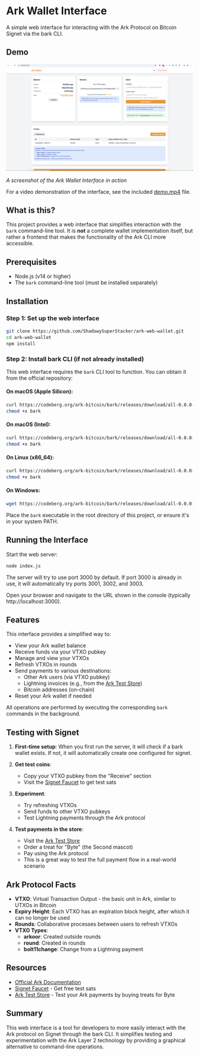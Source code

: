 # Ark Wallet Interface

A simple web interface for interacting with the Ark Protocol on Bitcoin Signet via the bark CLI.

## Demo

![Ark Wallet Interface Demo](demo.png)

*A screenshot of the Ark Wallet Interface in action*

For a video demonstration of the interface, see the included [demo.mp4](demo.mp4) file.

## What is this?

This project provides a web interface that simplifies interaction with the `bark` command-line tool. It is **not** a complete wallet implementation itself, but rather a frontend that makes the functionality of the Ark CLI more accessible.

## Prerequisites

- Node.js (v14 or higher)
- The `bark` command-line tool (must be installed separately)

## Installation

### Step 1: Set up the web interface

```bash
git clone https://github.com/ShadowySuperStacker/ark-web-wallet.git
cd ark-web-wallet
npm install
```

### Step 2: Install bark CLI (if not already installed)

This web interface requires the `bark` CLI tool to function. You can obtain it from the official repository:

#### On macOS (Apple Silicon):
```bash
curl https://codeberg.org/ark-bitcoin/bark/releases/download/all-0.0.0-alpha.9/bark-0.0.0-alpha.9-apple-aarch64 --output bark
chmod +x bark
```

#### On macOS (Intel):
```bash
curl https://codeberg.org/ark-bitcoin/bark/releases/download/all-0.0.0-alpha.9/bark-0.0.0-alpha.9-apple-x86_64 --output bark
chmod +x bark
```

#### On Linux (x86_64):
```bash
curl https://codeberg.org/ark-bitcoin/bark/releases/download/all-0.0.0-alpha.9/bark-0.0.0-alpha.9-linux-x86_64 --output bark
chmod +x bark
```

#### On Windows:
```bash
wget https://codeberg.org/ark-bitcoin/bark/releases/download/all-0.0.0-alpha.9/bark-0.0.0-alpha.9-windows-x86_64.exe -OutFile bark.exe
```

Place the `bark` executable in the root directory of this project, or ensure it's in your system PATH.

## Running the Interface

Start the web server:

```bash
node index.js
```

The server will try to use port 3000 by default. If port 3000 is already in use, it will automatically try ports 3001, 3002, and 3003.

Open your browser and navigate to the URL shown in the console (typically http://localhost:3000).

## Features

This interface provides a simplified way to:

- View your Ark wallet balance
- Receive funds via your VTXO pubkey
- Manage and view your VTXOs
- Refresh VTXOs in rounds
- Send payments to various destinations:
  - Other Ark users (via VTXO pubkey)
  - Lightning invoices (e.g., from the [Ark Test Store](https://signet.2nd.dev/store))
  - Bitcoin addresses (on-chain)
- Reset your Ark wallet if needed

All operations are performed by executing the corresponding `bark` commands in the background.

## Testing with Signet

1. **First-time setup**: When you first run the server, it will check if a bark wallet exists. If not, it will automatically create one configured for signet.

2. **Get test coins**: 
   - Copy your VTXO pubkey from the "Receive" section
   - Visit the [Signet Faucet](https://signet.2nd.dev/) to get test sats

3. **Experiment**: 
   - Try refreshing VTXOs
   - Send funds to other VTXO pubkeys
   - Test Lightning payments through the Ark protocol

4. **Test payments in the store**:
   - Visit the [Ark Test Store](https://signet.2nd.dev/store)
   - Order a treat for "Byte" (the Second mascot)
   - Pay using the Ark protocol
   - This is a great way to test the full payment flow in a real-world scenario

## Ark Protocol Facts

- **VTXO**: Virtual Transaction Output - the basic unit in Ark, similar to UTXOs in Bitcoin
- **Expiry Height**: Each VTXO has an expiration block height, after which it can no longer be used
- **Rounds**: Collaborative processes between users to refresh VTXOs
- **VTXO Types**: 
  - **arkoor**: Created outside rounds
  - **round**: Created in rounds
  - **bolt11change**: Change from a Lightning payment

## Resources

- [Official Ark Documentation](https://docs.second.tech/getting-started/)
- [Signet Faucet](https://signet.2nd.dev/) - Get free test sats
- [Ark Test Store](https://signet.2nd.dev/store) - Test your Ark payments by buying treats for Byte

## Summary

This web interface is a tool for developers to more easily interact with the Ark protocol on Signet through the bark CLI. It simplifies testing and experimentation with the Ark Layer 2 technology by providing a graphical alternative to command-line operations. 